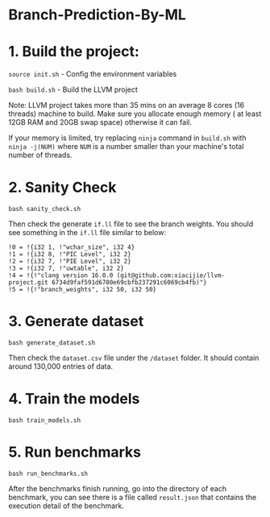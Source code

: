 # Branch-Prediction-By-ML

# 1. Build the project:
`source init.sh` - Config the environment variables

`bash build.sh` - Build the LLVM project 

Note: LLVM project takes more than 35 mins on an average 8 cores (16 threads) machine to build. Make sure you allocate enough memory ( at least 12GB RAM and 20GB swap space) otherwise it can fail. 

If your memory is limited, try replacing `ninja` command in `build.sh` with `ninja -j(NUM)` where `NUM` is a number smaller than your machine's total number of threads. 

# 2. Sanity Check
`bash sanity_check.sh`

Then check the generate `if.ll` file to see the branch weights. You should see something in the `if.ll` file similar to below: 

```
!0 = !{i32 1, !"wchar_size", i32 4}
!1 = !{i32 8, !"PIC Level", i32 2}
!2 = !{i32 7, !"PIE Level", i32 2}
!3 = !{i32 7, !"uwtable", i32 2}
!4 = !{!"clang version 16.0.0 (git@github.com:xiacijie/llvm-project.git 6734d9faf591d6780e69cbfb237291c6069cb4fb)"}
!5 = !{!"branch_weights", i32 50, i32 50}
```

# 3. Generate dataset 
`bash generate_dataset.sh` 

Then check the `dataset.csv` file under the `/dataset` folder. It should contain around 130,000 entries of data. 

# 4. Train the models
`bash train_models.sh`

# 5. Run benchmarks 
`bash run_benchmarks.sh`

After the benchmarks finish running, go into the directory of each benchmark, you can see there is a file called `result.json` that contains the execution detail of the benchmark. 
